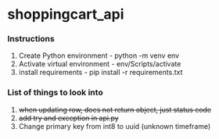 # shoppingcart_api

### Instructions
1. Create Python environment - python -m venv env
2. Activate virtual environment - env/Scripts/activate
3. install requirements - pip install -r requirements.txt


### List of things to look into
1. ~~when updating row, does not return object, just status code~~
2. ~~add try and exception in api.py~~
3. Change primary key from int8 to uuid (unknown timeframe)